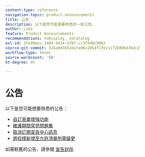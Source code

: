 ```yaml
---
content-type: reference
navigation-topic: product-announcements
title: 公告
description: 以下是您可能需要熟悉的一些公告。
author: Luke
feature: Product Announcements
recommendations: noDisplay, noCatalog
exl-id: 3fe99aec-1489-4434-b787-cc3f940c9062
source-git-commit: 324ad45b52dafa96c2854f1fec1172b88643bdc2
workflow-type: tm+mt
source-wordcount: '50'
ht-degree: 4%

---
```


# 公告

以下是您可能想要熟悉的公告：

* [自訂表單增強功能](../../product-announcements/announcements/custom-form-enhancements.md)
* [維護期間常見問題集](../../product-announcements/announcements/maintenance-window-faq.md)
* [取消訂閱宣告中心訊息](unsubscribe-from-ac-messages.md)
* [將校樣新增至允許清單所需變更](proofhq-domain-change-workfront.md)



如需較舊的公告，請參閱 [宣告封存](announcement-archive/announcement-archive.md).
